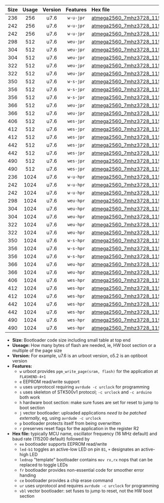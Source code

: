 |Size|Usage|Version|Features|Hex file|
|:-:|:-:|:-:|:-:|:--|
|236|256|u7.6|`w-u-jpr`|[atmega2560_7mhz3728_115200bps_ur_vbl.hex](https://raw.githubusercontent.com/stefanrueger/urboot/main//atmega2560_7mhz3728_115200bps_ur_vbl.hex)|
|242|256|u7.6|`w-u-jpr`|[atmega2560_7mhz3728_115200bps_led+b7_ur_vbl.hex](https://raw.githubusercontent.com/stefanrueger/urboot/main//atmega2560_7mhz3728_115200bps_led+b7_ur_vbl.hex)|
|242|256|u7.6|`w-u-jpr`|[atmega2560_7mhz3728_115200bps_lednop_ur_vbl.hex](https://raw.githubusercontent.com/stefanrueger/urboot/main//atmega2560_7mhz3728_115200bps_lednop_ur_vbl.hex)|
|298|512|u7.6|`weu-jpr`|[atmega2560_7mhz3728_115200bps_ee_ur_vbl.hex](https://raw.githubusercontent.com/stefanrueger/urboot/main//atmega2560_7mhz3728_115200bps_ee_ur_vbl.hex)|
|304|512|u7.6|`weu-jpr`|[atmega2560_7mhz3728_115200bps_ee_led+b7_ur_vbl.hex](https://raw.githubusercontent.com/stefanrueger/urboot/main//atmega2560_7mhz3728_115200bps_ee_led+b7_ur_vbl.hex)|
|304|512|u7.6|`weu-jpr`|[atmega2560_7mhz3728_115200bps_ee_lednop_ur_vbl.hex](https://raw.githubusercontent.com/stefanrueger/urboot/main//atmega2560_7mhz3728_115200bps_ee_lednop_ur_vbl.hex)|
|322|512|u7.6|`weu-jpr`|[atmega2560_7mhz3728_115200bps_ee_led+b7_fr_ur_vbl.hex](https://raw.githubusercontent.com/stefanrueger/urboot/main//atmega2560_7mhz3728_115200bps_ee_led+b7_fr_ur_vbl.hex)|
|322|512|u7.6|`weu-jpr`|[atmega2560_7mhz3728_115200bps_ee_lednop_fr_ur_vbl.hex](https://raw.githubusercontent.com/stefanrueger/urboot/main//atmega2560_7mhz3728_115200bps_ee_lednop_fr_ur_vbl.hex)|
|350|512|u7.6|`w-s-jpr`|[atmega2560_7mhz3728_115200bps_vbl.hex](https://raw.githubusercontent.com/stefanrueger/urboot/main//atmega2560_7mhz3728_115200bps_vbl.hex)|
|356|512|u7.6|`w-s-jpr`|[atmega2560_7mhz3728_115200bps_led+b7_vbl.hex](https://raw.githubusercontent.com/stefanrueger/urboot/main//atmega2560_7mhz3728_115200bps_led+b7_vbl.hex)|
|356|512|u7.6|`w-s-jpr`|[atmega2560_7mhz3728_115200bps_lednop_vbl.hex](https://raw.githubusercontent.com/stefanrueger/urboot/main//atmega2560_7mhz3728_115200bps_lednop_vbl.hex)|
|366|512|u7.6|`weu-jpr`|[atmega2560_7mhz3728_115200bps_ee_led+b7_fr_ce_ur_vbl.hex](https://raw.githubusercontent.com/stefanrueger/urboot/main//atmega2560_7mhz3728_115200bps_ee_led+b7_fr_ce_ur_vbl.hex)|
|366|512|u7.6|`weu-jpr`|[atmega2560_7mhz3728_115200bps_ee_lednop_fr_ce_ur_vbl.hex](https://raw.githubusercontent.com/stefanrueger/urboot/main//atmega2560_7mhz3728_115200bps_ee_lednop_fr_ce_ur_vbl.hex)|
|406|512|u7.6|`wes-jpr`|[atmega2560_7mhz3728_115200bps_ee_vbl.hex](https://raw.githubusercontent.com/stefanrueger/urboot/main//atmega2560_7mhz3728_115200bps_ee_vbl.hex)|
|412|512|u7.6|`wes-jpr`|[atmega2560_7mhz3728_115200bps_ee_led+b7_vbl.hex](https://raw.githubusercontent.com/stefanrueger/urboot/main//atmega2560_7mhz3728_115200bps_ee_led+b7_vbl.hex)|
|412|512|u7.6|`wes-jpr`|[atmega2560_7mhz3728_115200bps_ee_lednop_vbl.hex](https://raw.githubusercontent.com/stefanrueger/urboot/main//atmega2560_7mhz3728_115200bps_ee_lednop_vbl.hex)|
|442|512|u7.6|`wes-jpr`|[atmega2560_7mhz3728_115200bps_ee_led+b7_fr_vbl.hex](https://raw.githubusercontent.com/stefanrueger/urboot/main//atmega2560_7mhz3728_115200bps_ee_led+b7_fr_vbl.hex)|
|442|512|u7.6|`wes-jpr`|[atmega2560_7mhz3728_115200bps_ee_lednop_fr_vbl.hex](https://raw.githubusercontent.com/stefanrueger/urboot/main//atmega2560_7mhz3728_115200bps_ee_lednop_fr_vbl.hex)|
|490|512|u7.6|`wes-jpr`|[atmega2560_7mhz3728_115200bps_ee_led+b7_fr_ce_vbl.hex](https://raw.githubusercontent.com/stefanrueger/urboot/main//atmega2560_7mhz3728_115200bps_ee_led+b7_fr_ce_vbl.hex)|
|490|512|u7.6|`wes-jpr`|[atmega2560_7mhz3728_115200bps_ee_lednop_fr_ce_vbl.hex](https://raw.githubusercontent.com/stefanrueger/urboot/main//atmega2560_7mhz3728_115200bps_ee_lednop_fr_ce_vbl.hex)|
|236|1024|u7.6|`w-u-hpr`|[atmega2560_7mhz3728_115200bps_ur.hex](https://raw.githubusercontent.com/stefanrueger/urboot/main//atmega2560_7mhz3728_115200bps_ur.hex)|
|242|1024|u7.6|`w-u-hpr`|[atmega2560_7mhz3728_115200bps_led+b7_ur.hex](https://raw.githubusercontent.com/stefanrueger/urboot/main//atmega2560_7mhz3728_115200bps_led+b7_ur.hex)|
|242|1024|u7.6|`w-u-hpr`|[atmega2560_7mhz3728_115200bps_lednop_ur.hex](https://raw.githubusercontent.com/stefanrueger/urboot/main//atmega2560_7mhz3728_115200bps_lednop_ur.hex)|
|298|1024|u7.6|`weu-hpr`|[atmega2560_7mhz3728_115200bps_ee_ur.hex](https://raw.githubusercontent.com/stefanrueger/urboot/main//atmega2560_7mhz3728_115200bps_ee_ur.hex)|
|304|1024|u7.6|`weu-hpr`|[atmega2560_7mhz3728_115200bps_ee_led+b7_ur.hex](https://raw.githubusercontent.com/stefanrueger/urboot/main//atmega2560_7mhz3728_115200bps_ee_led+b7_ur.hex)|
|304|1024|u7.6|`weu-hpr`|[atmega2560_7mhz3728_115200bps_ee_lednop_ur.hex](https://raw.githubusercontent.com/stefanrueger/urboot/main//atmega2560_7mhz3728_115200bps_ee_lednop_ur.hex)|
|322|1024|u7.6|`weu-hpr`|[atmega2560_7mhz3728_115200bps_ee_led+b7_fr_ur.hex](https://raw.githubusercontent.com/stefanrueger/urboot/main//atmega2560_7mhz3728_115200bps_ee_led+b7_fr_ur.hex)|
|322|1024|u7.6|`weu-hpr`|[atmega2560_7mhz3728_115200bps_ee_lednop_fr_ur.hex](https://raw.githubusercontent.com/stefanrueger/urboot/main//atmega2560_7mhz3728_115200bps_ee_lednop_fr_ur.hex)|
|350|1024|u7.6|`w-s-hpr`|[atmega2560_7mhz3728_115200bps.hex](https://raw.githubusercontent.com/stefanrueger/urboot/main//atmega2560_7mhz3728_115200bps.hex)|
|356|1024|u7.6|`w-s-hpr`|[atmega2560_7mhz3728_115200bps_led+b7.hex](https://raw.githubusercontent.com/stefanrueger/urboot/main//atmega2560_7mhz3728_115200bps_led+b7.hex)|
|356|1024|u7.6|`w-s-hpr`|[atmega2560_7mhz3728_115200bps_lednop.hex](https://raw.githubusercontent.com/stefanrueger/urboot/main//atmega2560_7mhz3728_115200bps_lednop.hex)|
|366|1024|u7.6|`weu-hpr`|[atmega2560_7mhz3728_115200bps_ee_led+b7_fr_ce_ur.hex](https://raw.githubusercontent.com/stefanrueger/urboot/main//atmega2560_7mhz3728_115200bps_ee_led+b7_fr_ce_ur.hex)|
|366|1024|u7.6|`weu-hpr`|[atmega2560_7mhz3728_115200bps_ee_lednop_fr_ce_ur.hex](https://raw.githubusercontent.com/stefanrueger/urboot/main//atmega2560_7mhz3728_115200bps_ee_lednop_fr_ce_ur.hex)|
|406|1024|u7.6|`wes-hpr`|[atmega2560_7mhz3728_115200bps_ee.hex](https://raw.githubusercontent.com/stefanrueger/urboot/main//atmega2560_7mhz3728_115200bps_ee.hex)|
|412|1024|u7.6|`wes-hpr`|[atmega2560_7mhz3728_115200bps_ee_led+b7.hex](https://raw.githubusercontent.com/stefanrueger/urboot/main//atmega2560_7mhz3728_115200bps_ee_led+b7.hex)|
|412|1024|u7.6|`wes-hpr`|[atmega2560_7mhz3728_115200bps_ee_lednop.hex](https://raw.githubusercontent.com/stefanrueger/urboot/main//atmega2560_7mhz3728_115200bps_ee_lednop.hex)|
|442|1024|u7.6|`wes-hpr`|[atmega2560_7mhz3728_115200bps_ee_led+b7_fr.hex](https://raw.githubusercontent.com/stefanrueger/urboot/main//atmega2560_7mhz3728_115200bps_ee_led+b7_fr.hex)|
|442|1024|u7.6|`wes-hpr`|[atmega2560_7mhz3728_115200bps_ee_lednop_fr.hex](https://raw.githubusercontent.com/stefanrueger/urboot/main//atmega2560_7mhz3728_115200bps_ee_lednop_fr.hex)|
|490|1024|u7.6|`wes-hpr`|[atmega2560_7mhz3728_115200bps_ee_led+b7_fr_ce.hex](https://raw.githubusercontent.com/stefanrueger/urboot/main//atmega2560_7mhz3728_115200bps_ee_led+b7_fr_ce.hex)|
|490|1024|u7.6|`wes-hpr`|[atmega2560_7mhz3728_115200bps_ee_lednop_fr_ce.hex](https://raw.githubusercontent.com/stefanrueger/urboot/main//atmega2560_7mhz3728_115200bps_ee_lednop_fr_ce.hex)|

- **Size:** Bootloader code size including small table at top end
- **Useage:** How many bytes of flash are needed, ie, HW boot section or a multiple of the page size
- **Version:** For example, u7.6 is an urboot version, o5.2 is an optiboot version
- **Features:**
  + `w` urboot provides `pgm_write_page(sram, flash)` for the application at `FLASHEND-4+1`
  + `e` EEPROM read/write support
  + `u` uses urprotocol requiring `avrdude -c urclock` for programming
  + `s` uses skeleton of STK500v1 protocol; `-c urclock` and `-c arduino` both work
  + `h` hardware boot section: make sure fuses are set for reset to jump to boot section
  + `j` vector bootloader: uploaded applications *need to be patched externally*, eg, using `avrdude -c urclock`
  + `p` bootloader protects itself from being overwritten
  + `r` preserves reset flags for the application in the register R2
- **Hex file:** typically MCU name, oscillator frequency (16 MHz default) and baud rate (115200 default) followed by
  + `ee` bootloader supports EEPROM read/write
  + `led-b1` toggles an active-low LED on pin `B1`, `+` designates an active-high LED
  + `lednop` "template" bootloader contains `mov rx,rx` nops that can be replaced to toggle LEDs
  + `fr` bootloader provides non-essential code for smoother error handing
  + `ce` bootloader provides a chip erase command
  + `ur` uses urprotocol and requires `avrdude -c urclock` for programming
  + `vbl` vector bootloader: set fuses to jump to reset, not the HW boot section
